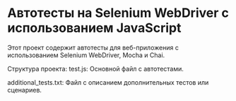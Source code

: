 # Автотесты на Selenium WebDriver с использованием JavaScript

Этот проект содержит автотесты для веб-приложения с использованием Selenium WebDriver, Mocha и Chai.

Структура проекта:
test.js: Основной файл с автотестами.

additional_tests.txt: Файл с описанием дополнительных тестов или сценариев.

